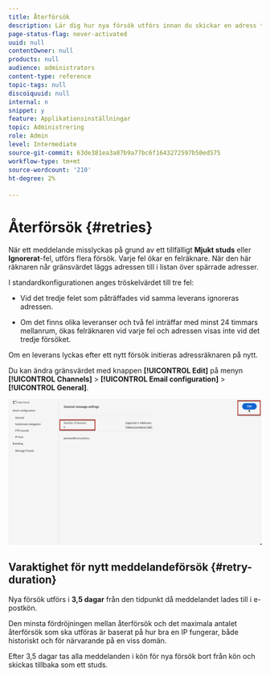 ```yaml
---
title: Återförsök
description: Lär dig hur nya försök utförs innan du skickar en adress till listan över inaktiveringar
page-status-flag: never-activated
uuid: null
contentOwner: null
products: null
audience: administrators
content-type: reference
topic-tags: null
discoiquuid: null
internal: n
snippet: y
feature: Applikationsinställningar
topic: Administrering
role: Admin
level: Intermediate
source-git-commit: 63de381ea3a87b9a77bc6f1643272597b50ed575
workflow-type: tm+mt
source-wordcount: '210'
ht-degree: 2%

---
```



# Återförsök {#retries}

När ett meddelande misslyckas på grund av ett tillfälligt **Mjukt studs** eller **Ignorerat**-fel, utförs flera försök. Varje fel ökar en felräknare. När den här räknaren når gränsvärdet läggs adressen till i listan över spärrade adresser.

I standardkonfigurationen<!--so can you edit this setting or not?? contradictory information was given--> anges tröskelvärdet till tre fel:

* Vid det tredje felet som påträffades vid samma leverans ignoreras adressen.

* Om det finns olika leveranser och två fel inträffar med minst 24 timmars mellanrum, ökas felräknaren vid varje fel och adressen visas inte vid det tredje försöket.

Om en leverans lyckas efter ett nytt försök initieras adressräknaren på nytt.

Du kan ändra gränsvärdet med knappen **[!UICONTROL Edit]** på menyn **[!UICONTROL Channels]** > **[!UICONTROL Email configuration]** > **[!UICONTROL General]**.<!--currently you can edit this in staging // now I see in UI: Suppression rule > Bounce days??? > 4-->

![](../assets/retries-edition.png)

## Varaktighet för nytt meddelandeförsök {#retry-duration}

Nya försök utförs i **3,5 dagar** från den tidpunkt då meddelandet lades till i e-postkön.

Den minsta fördröjningen mellan återförsök och det maximala antalet återförsök som ska utföras är <!--managed by the Enhanced MTA,--> baserat på hur bra en IP fungerar, både historiskt och för närvarande på en viss domän.

Efter 3,5 dagar tas alla meddelanden i kön för nya försök bort från kön och skickas tillbaka som ett studs.<!--???-->